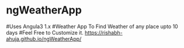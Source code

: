 # ngWeatherApp
#Uses Angula3 1.x
#Weather App To Find Weather of any place upto 10 days
#Feel Free to Customize it.
https://rishabh-ahuja.github.io/ngWeatherApp/
